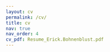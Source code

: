 ```yaml
---
layout: cv
permalink: /cv/
title: cv
nav: true
nav_order: 4
cv_pdf: Resume_Erick.Bohnenblust.pdf
---
```

